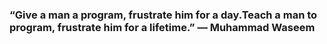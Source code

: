 ### “Give a man a program, frustrate him for a day.Teach a man to program, frustrate him for a lifetime.” ― Muhammad Waseem
